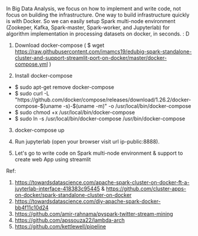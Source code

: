 In Big Data Analysis, we focus on how to implement and write code, not focus on building the infrastructure. One way to build infrastructure quickly is with Docker. So we can easily setup Spark multi-node environment (Zookeper, Kafka, Spark-master, Spark-worker, and Jupyterlab) for algorithm implementation in processing datasets on docker, in seconds. : D

1. Download docker-compose
( $ wget https://raw.githubusercontent.com/imamcs19/edubig-spark-standalone-cluster-and-support-streamlit-port-on-docker/master/docker-compose.yml )

2. Install docker-compose

<ul>
<li>$ sudo apt-get remove docker-compose</li>
<li>$ sudo curl -L "https://github.com/docker/compose/releases/download/1.26.2/docker-compose-$(uname -s)-$(uname -m)" -o /usr/local/bin/docker-compose</li>
<li>$ sudo chmod +x /usr/local/bin/docker-compose</li>
<li>$ sudo ln -s /usr/local/bin/docker-compose /usr/bin/docker-compose</li>
</ul>

3. docker-compose up

4. Run jupyterlab (open your browser visit url ip-public:8888). 

5. Let's go to write code on Spark multi-node environment & support to create web App using streamlit

Ref: 
1. https://towardsdatascience.com/apache-spark-cluster-on-docker-ft-a-juyterlab-interface-418383c95445 & https://github.com/cluster-apps-on-docker/spark-standalone-cluster-on-docker
2. https://towardsdatascience.com/diy-apache-spark-docker-bb4f11c10d24
3. https://github.com/amir-rahnama/pyspark-twitter-stream-mining
4. https://github.com/apssouza22/lambda-arch
5. https://github.com/kettlewell/pipeline

